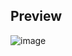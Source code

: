 ## Preview
![image](https://user-images.githubusercontent.com/87187870/189274368-6764e15f-a550-4bbf-b084-35f7730f58c7.png)
